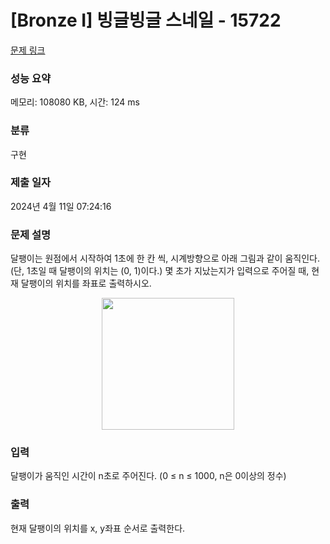# [Bronze I] 빙글빙글 스네일 - 15722 

[문제 링크](https://www.acmicpc.net/problem/15722) 

### 성능 요약

메모리: 108080 KB, 시간: 124 ms

### 분류

구현

### 제출 일자

2024년 4월 11일 07:24:16

### 문제 설명

<p>달팽이는 원점에서 시작하여 1초에 한 칸 씩, 시계방향으로 아래 그림과 같이 움직인다. (단, 1초일 때 달팽이의 위치는 (0, 1)이다.) 몇 초가 지났는지가 입력으로 주어질 때, 현재 달팽이의 위치를 좌표로 출력하시오.</p>

<p style="text-align: center;"><img alt="" src="https://onlinejudgeimages.s3-ap-northeast-1.amazonaws.com/problem/15722/1.jpg" style="width: 212px; height: 211px;"></p>

### 입력 

 <p>달팽이가 움직인 시간이 n초로 주어진다. (0 ≤ n ≤ 1000, n은 0이상의 정수)</p>

### 출력 

 <p>현재 달팽이의 위치를 x, y좌표 순서로 출력한다.</p>

